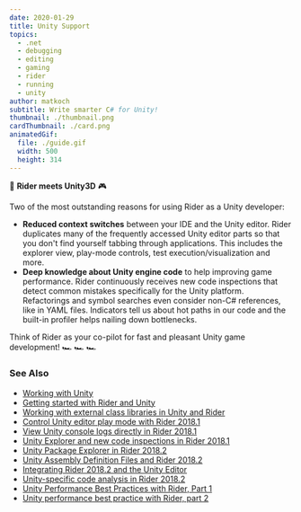 ```yaml
---
date: 2020-01-29
title: Unity Support
topics:
  - .net
  - debugging
  - editing
  - gaming
  - rider
  - running
  - unity
author: matkoch
subtitle: Write smarter C# for Unity!
thumbnail: ./thumbnail.png
cardThumbnail: ./card.png
animatedGif:
  file: ./guide.gif
  width: 500
  height: 314
---
```


👾 **Rider meets Unity3D** 🎮

Two of the most outstanding reasons for using Rider as a Unity developer:
- **Reduced context switches** between your IDE and the Unity editor. Rider duplicates many of the frequently accessed Unity editor parts so that you don't find yourself tabbing through applications. This includes the explorer view, play-mode controls, test execution/visualization and more.
- **Deep knowledge about Unity engine code** to help improving game performance. Rider continuously receives new code inspections that detect common mistakes specifically for the Unity platform. Refactorings and symbol searches even consider non-C# references, like in YAML files. Indicators tell us about hot paths in our code and the built-in profiler helps nailing down bottlenecks.

Think of Rider as your co-pilot for fast and pleasant Unity game development! 🏎 🏎 🏎

### See Also
- [Working with Unity](https://www.jetbrains.com/help/rider/Unity.html)
- [Getting started with Rider and Unity](https://blog.jetbrains.com/dotnet/2017/08/30/getting-started-rider-unity/)
- [Working with external class libraries in Unity and Rider](https://blog.jetbrains.com/dotnet/2018/02/20/working-external-class-libraries-unity-rider/)
- [Control Unity editor play mode with Rider 2018.1](https://blog.jetbrains.com/dotnet/2018/04/05/control-unity-editor-play-mode-rider-2018-1/)
- [View Unity console logs directly in Rider 2018.1](https://blog.jetbrains.com/dotnet/2018/04/10/view-unity-console-logs-directly-rider-2018-1/)
- [Unity Explorer and new code inspections in Rider 2018.1](https://blog.jetbrains.com/dotnet/2018/06/14/unity-explorer-new-code-inspections-rider-2018-1/)
- [Unity Package Explorer in Rider 2018.2](https://blog.jetbrains.com/dotnet/2018/09/19/unity-package-explorer-rider-2018-2/)
- [Unity Assembly Definition Files and Rider 2018.2](https://blog.jetbrains.com/dotnet/2018/09/26/unity-assembly-definition-files-rider-2018-2/)
- [Integrating Rider 2018.2 and the Unity Editor](https://blog.jetbrains.com/dotnet/2018/10/03/integrating-rider-2018-2-unity-editor/)
- [Unity-specific code analysis in Rider 2018.2](https://blog.jetbrains.com/dotnet/2018/10/18/unity-specific-code-analysis-rider-2018-2/)
- [Unity Performance Best Practices with Rider, Part 1](https://blog.jetbrains.com/dotnet/2019/02/21/performance-indicators-unity-code-rider/)
- [Unity performance best practice with Rider, part 2](https://blog.jetbrains.com/dotnet/2019/02/28/performance-inspections-unity-code-rider/)
